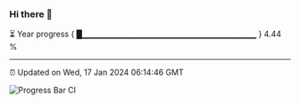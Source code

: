 ### Hi there 👋

⏳ Year progress { █▁▁▁▁▁▁▁▁▁▁▁▁▁▁▁▁▁▁▁▁▁▁▁▁▁▁▁▁▁ } 4.44 %

---

⏰ Updated on Wed, 17 Jan 2024 06:14:46 GMT

![Progress Bar CI](https://github.com/liununu/liununu/workflows/Progress%20Bar%20CI/badge.svg)
